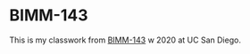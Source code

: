 # BIMM-143

This is my classwork from [BIMM-143](https://bioboot.github.io/bimm143_S18/) w 2020 at UC San Diego.
